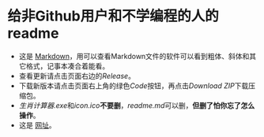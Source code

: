 # 给非Github用户和不学编程的人的readme
- 这是 [Markdown](https://baike.baidu.com/item/markdown/3245829?fr=aladdin)，用可以查看Markdown文件的软件可以看到粗体、斜体和其它格式，记事本凑合着能看。
- 查看更新请点击页面右边的*Release*。
- 下载新版本请点击页面右上角的绿色*Code*按钮，再点击*Download ZIP*下载压缩包。
- *生肖计算器.exe*和*icon.ico***不要删**，*readme.md*可以删，**但删了怕你忘了怎么操作**。
- 这是 [网址](https://github.com/Yao-student/Chinese-Zodiac-Calculator)。
